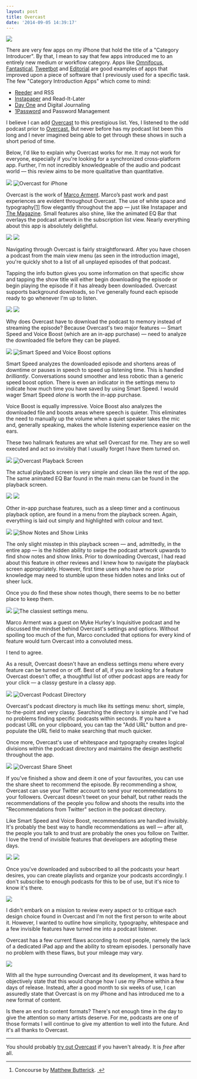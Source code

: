 ```yaml
---
layout: post
title: Overcast
date: '2014-09-05 14:39:17'
---
```


![](/media/images/2014/Sep/P9020481.jpg)

There are very few apps on my iPhone that hold the title of a "Category Introducer". By that, I mean to say that few apps introduced me to an entirely new medium or workflow category. Apps like [Omnifocus](https://itunes.apple.com/ca/app/omnifocus-2-for-iphone/id690305341?mt=8&uo=4&at=1l3v5At), [Fantastical](https://itunes.apple.com/ca/app/fantastical-2-for-iphone-calendar/id718043190?mt=8&uo=4&at=1l3v5At), [Tweetbot](https://itunes.apple.com/ca/app/tweetbot-3-for-twitter-iphone/id722294701?mt=8&uo=4&at=1l3v5At) and [Editorial](https://itunes.apple.com/ca/app/editorial/id673907758?mt=8&uo=4&at=1l3v5At) are good examples of apps that improved upon a piece of software that I previously used for a specific task.  The few "Category Introduction Apps" which come to mind:

* [Reeder](https://itunes.apple.com/ca/app/reeder-2/id697846300?mt=8&uo=4&at=1l3v5At) and RSS
* [Instapaper](https://itunes.apple.com/ca/app/instapaper/id288545208?mt=8&uo=4&at=1l3v5At) and Read-It-Later
* [Day One](https://itunes.apple.com/ca/app/day-one-journal-diary/id421706526?mt=8&uo=4&at=1l3v5At) and Digital Journaling
* [1Password](https://itunes.apple.com/ca/app/1password-password-manager/id568903335?mt=8&uo=4&at=1l3v5At) and Password Management

I believe I can add [Overcast](https://itunes.apple.com/ca/app/overcast-podcast-player/id888422857?mt=8&uo=4&at=1l3v5At) to this prestigious list. Yes, I listened to the odd podcast prior to [Overcast.](http://overcast.fm) But never before has my podcast list been this long and I never imagined being able to get through these shows in such a short period of time.

Below, I'd like to explain why Overcast works for me. It may not work for everyone, especially if you're looking for a synchronized cross-platform app. Further, I'm not incredibly knowledgeable of the audio and podcast world — this review aims to be more qualitative than quantitative.

![](/media/images/2014/Sep/P9020535.jpg)
![Overcast for iPhone](/media/images/2014/Sep/Overcast-Screenshots-2.jpg)

<p>Overcast is the work of <a href="marco.org">Marco Arment</a>. Marco&#8217;s past work and past experiences are evident throughout Overcast. The use of white space and typography<a href="#fn:1" id="fnref:1" title="see footnote" class="footnote">[1]</a> flow elegantly throughout the app — just like Instapaper and <a href="https://itunes.apple.com/ca/app/the-magazine./id557744510?mt=8&uo=4&at=1l3v5At">The Magazine</a>. Small features also shine, like the animated EQ Bar that overlays the podcast artwork in the subscription list view. Nearly everything about this app is absolutely delightful.</p>

![](/media/images/2014/Sep/P9020481.jpg)
![](/media/images/2014/Sep/Overcast-Screenshots-11.jpg)

Navigating through Overcast is fairly straightforward. After you have chosen a podcast from the main view menu (as seen in the introduction image), you're quickly shot to a list of all unplayed episodes of that podcast. 

Tapping the info button gives you some information on that specific show and tapping the show title will either begin downloading the episode or begin playing the episode if it has already been downloaded. Overcast supports background downloads, so I've generally found each episode ready to go whenever I'm up to listen.  

![](/media/images/2014/Sep/P9020492.jpg)
![](/media/images/2014/Sep/Overcast-Screenshots-5.jpg)

Why does Overcast have to download the podcast to memory instead of streaming the episode? Because Overcast's two major features — Smart Speed and Voice Boost (which are an in-app purchase) — need to analyze the downloaded file before they can be played.

![](/media/images/2014/Sep/P9020517.jpg)
![Smart Speed and Voice Boost options](/media/images/2014/Sep/Overcast-Screenshots-7.jpg)

Smart Speed analyzes the downloaded episode and shortens areas of downtime or pauses in speech to speed up listening time. This is handled *brilliantly*. Conversations sound smoother and less robotic than a generic speed boost option. There is even an indicator in the settings menu to indicate how much time you have saved by using Smart Speed. I would wager Smart Speed *alone* is worth the in-app purchase.

Voice Boost is equally impressive. Voice Boost also analyzes the downloaded file and boosts areas where speech is quieter. This eliminates the need to manually up the volume when a quiet speaker takes the mic and, generally speaking, makes the whole listening experience easier on the ears.

These two hallmark features are what sell Overcast for me. They are so well executed and act so invisibly that I usually forget I have them turned on.

![](/media/images/2014/Sep/P9020511.jpg)
![Overcast Playback Screen](/media/images/2014/Sep/Overcast-Screenshots-10.jpg)

The actual playback screen is very simple and clean like the rest of the app. The same animated EQ Bar found in the main menu can be found in the playback screen.

![](/media/images/2014/Sep/P9020521.jpg)
![](/media/images/2014/Sep/Overcast-Screenshots-12.jpg)

Other in-app purchase features, such as a sleep timer and a continuous playback option, are found in a menu from the playback screen. Again, everything is laid out simply and highlighted with colour and text. 

![](/media/images/2014/Sep/P9020523.jpg)
![Show Notes and Show Links](/media/images/2014/Sep/Overcast-Screenshots-4.jpg)

The only slight misstep in this playback screen — and, admittedly, in the entire app — is the hidden ability to swipe the podcast artwork upwards to find show notes and show links. Prior to downloading Overcast, I had read about this feature in other reviews and I knew how to navigate the playback screen appropriately. However, first time users who have no prior knowledge may need to stumble upon these hidden notes and links out of sheer luck.

Once you do find these show notes though, there seems to be no better place to keep them. 

![](/media/images/2014/Sep/P9020464.jpg)
![The classiest settings menu.](/media/images/2014/Sep/Overcast-Screenshots-8.jpg)

Marco Arment was a guest on Myke Hurley's Inquisitive podcast and he discussed the mindset behind Overcast's settings and options. Without spoiling too much of the fun, Marco concluded that options for every kind of feature would turn Overcast into a convoluted mess. 

I tend to agree.

As a result, Overcast doesn't have an endless settings menu where every feature can be turned on or off. Best of all, if you are looking for a feature Overcast doesn't offer, a thoughtful list of other podcast apps are ready for your click — a classy gesture in a classy app.

![](/media/images/2014/Sep/P9020472.jpg)
![Overcast Podcast Directory](/media/images/2014/Sep/Overcast-Screenshots-3.jpg)

Overcast's podcast directory is much like its settings menu: short, simple, to-the-point and very classy. Searching the directory is simple and I've had no problems finding specific podcasts within seconds. If you have a podcast URL on your clipboard, you can tap the "Add URL" button and pre-populate the URL field to make searching that much quicker. 

Once more, Overcast's use of whitespace and typography creates logical divisions within the podcast directory and maintains the design aesthetic throughout the app.

![](/media/images/2014/Sep/P9020529.jpg)
![Overcast Share Sheet](/media/images/2014/Sep/Overcast-Screenshots-9.jpg)

If you've finished a show and deem it one of your favourites, you can use the share sheet to recommend the episode. By recommending a show, Overcast can use your Twitter account to send your recommendations to your followers. Overcast doesn't tweet on your behalf, but rather reads the recommendations of the people you follow and shoots the results into the "Recommendations from Twitter" section in the podcast directory. 

Like Smart Speed and Voice Boost, recommendations are handled invisibly. It's probably the best way to handle recommendations as well — after all, the people you talk to and trust are probably the ones you follow on Twitter. I love the trend of invisible features that developers are adopting these days. 

![](/media/images/2014/Sep/P9020498.jpg)
![](/media/images/2014/Sep/Overcast-Screenshots-6.jpg)

Once you've downloaded and subscribed to all the podcasts your heart desires, you can create playlists and organize your podcasts accordingly. I don't subscribe to enough podcasts for this to be of use, but it's nice to know it's there.

![](/media/images/2014/Sep/P9020461.jpg)

I didn't embark on a mission to review every aspect or to critique each design choice found in Overcast and I'm not the first person to write about it. However, I wanted to outline how simplicity, typography, whitespace and a few invisible features have turned me into a podcast listener. 

Overcast has a few current flaws according to most people, namely the lack of a dedicated iPad app and the ability to stream episodes. I personally have no problem with these flaws, but your mileage may vary.

![](/media/images/2014/Sep/Overcast-Screenshots-1.jpg)

With all the hype surrounding Overcast and its development, it was hard to objectively state that this would change how I use my iPhone within a few days of release. Instead, after a good month to six weeks of use, I can assuredly state that Overcast is on my iPhone and has introduced me to a new format of content. 

Is there an end to content formats? There's not enough time in the day to give the attention so many artists deserve. For me, podcasts are one of those formats I will continue to give my attention to well into the future. And it's all thanks to Overcast.

---

You should probably [try out Overcast](https://itunes.apple.com/ca/app/overcast-podcast-player/id888422857?mt=8&uo=4&at=1l3v5At) if you haven't already. It is *free* after all.

<div class="footnotes">
<hr />
<ol>

<li id="fn:1">
<p>Concourse by <a href="http://concoursefont.com">Matthew Butterick</a>. <a href="#fnref:1" title="return to article" class="reversefootnote">&#160;&#8617;</a></p>
</li>

</ol>
</div>